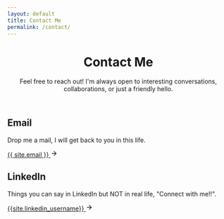 ```yaml
---
layout: default
title: Contact Me
permalink: /contact/
---
```


<div class="contact-container">
  <header class="contact-header">
    <h1 class="page-title">Contact Me</h1>
    <p class="page-description">Feel free to reach out! I'm always open to interesting conversations, collaborations, or just a friendly hello.</p>
  </header>
  
  <div class="contact-grid">
  <!-- Email Card -->
  <div class="contact-card">
    <div class="contact-icon">
      <i class="fa-solid fa-envelope"></i>
    </div>
    <h2 class="contact-method">Email</h2>
    <p class="contact-description">Drop me a mail, I will get back to you in this life.</p>
    <a href="mailto:{{ site.email }}" class="contact-link">
      {{ site.email }}
      <svg xmlns="http://www.w3.org/2000/svg" width="16" height="16" viewBox="0 0 24 24" fill="none" stroke="currentColor" stroke-width="2" stroke-linecap="round" stroke-linejoin="round" class="arrow-icon">
        <line x1="5" y1="12" x2="19" y2="12"></line>
        <polyline points="12 5 19 12 12 19"></polyline>
      </svg>
    </a>
  </div>


  <!-- LinkedIn Card -->
  <div class="contact-card">
    <div class="contact-icon">
      <i class="fa-brands fa-linkedin-in"></i>
    </div>
    <h2 class="contact-method">LinkedIn</h2>
    <p class="contact-description">Things you can say in LinkedIn but NOT in real life, "Connect with me!!".</p>
    <a href="https://linkedin.com/in/{{site.linkedin_username}}" class="contact-link" target="_blank" rel="noopener noreferrer">
      {{site.linkedin_username}}
      <svg xmlns="http://www.w3.org/2000/svg" width="16" height="16" viewBox="0 0 24 24" fill="none" stroke="currentColor" stroke-width="2" stroke-linecap="round" stroke-linejoin="round" class="arrow-icon">
        <line x1="5" y1="12" x2="19" y2="12"></line>
        <polyline points="12 5 19 12 12 19"></polyline>
      </svg>
    </a>
  </div>


</div>
</div>
